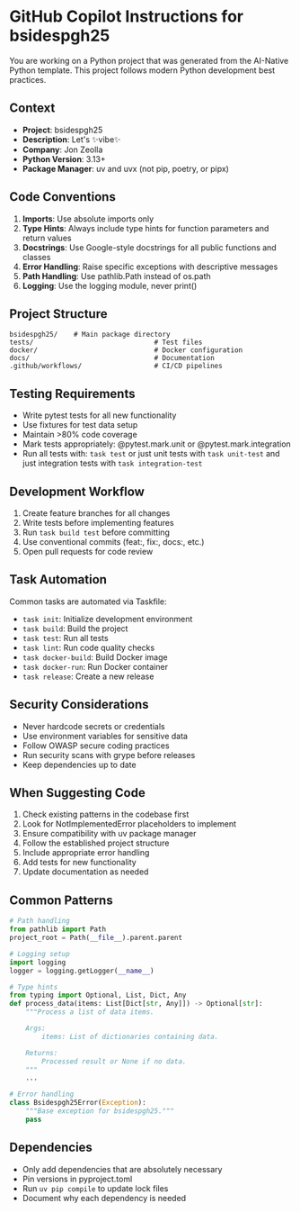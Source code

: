 # GitHub Copilot Instructions for bsidespgh25

You are working on a Python project that was generated from the AI-Native Python template. This project follows modern Python development best practices.

## Context

- **Project**: bsidespgh25
- **Description**: Let's ✨vibe✨
- **Company**: Jon Zeolla
- **Python Version**: 3.13+
- **Package Manager**: uv and uvx (not pip, poetry, or pipx)

## Code Conventions

1. **Imports**: Use absolute imports only
2. **Type Hints**: Always include type hints for function parameters and return values
3. **Docstrings**: Use Google-style docstrings for all public functions and classes
4. **Error Handling**: Raise specific exceptions with descriptive messages
5. **Path Handling**: Use pathlib.Path instead of os.path
6. **Logging**: Use the logging module, never print()

## Project Structure

```
bsidespgh25/    # Main package directory
tests/                              # Test files
docker/                             # Docker configuration
docs/                               # Documentation
.github/workflows/                  # CI/CD pipelines
```

## Testing Requirements

- Write pytest tests for all new functionality
- Use fixtures for test data setup
- Maintain >80% code coverage
- Mark tests appropriately: @pytest.mark.unit or @pytest.mark.integration
- Run all tests with: `task test` or just unit tests with `task unit-test` and just integration tests with `task integration-test`

## Development Workflow

1. Create feature branches for all changes
2. Write tests before implementing features
3. Run `task build test` before committing
4. Use conventional commits (feat:, fix:, docs:, etc.)
5. Open pull requests for code review

## Task Automation

Common tasks are automated via Taskfile:

- `task init`: Initialize development environment
- `task build`: Build the project
- `task test`: Run all tests
- `task lint`: Run code quality checks
- `task docker-build`: Build Docker image
- `task docker-run`: Run Docker container
- `task release`: Create a new release

## Security Considerations

- Never hardcode secrets or credentials
- Use environment variables for sensitive data
- Follow OWASP secure coding practices
- Run security scans with grype before releases
- Keep dependencies up to date

## When Suggesting Code

1. Check existing patterns in the codebase first
2. Look for NotImplementedError placeholders to implement
3. Ensure compatibility with uv package manager
4. Follow the established project structure
5. Include appropriate error handling
6. Add tests for new functionality
7. Update documentation as needed

## Common Patterns

```python
# Path handling
from pathlib import Path
project_root = Path(__file__).parent.parent

# Logging setup
import logging
logger = logging.getLogger(__name__)

# Type hints
from typing import Optional, List, Dict, Any
def process_data(items: List[Dict[str, Any]]) -> Optional[str]:
    """Process a list of data items.

    Args:
        items: List of dictionaries containing data.

    Returns:
        Processed result or None if no data.
    """
    ...

# Error handling
class Bsidespgh25Error(Exception):
    """Base exception for bsidespgh25."""
    pass
```

## Dependencies

- Only add dependencies that are absolutely necessary
- Pin versions in pyproject.toml
- Run `uv pip compile` to update lock files
- Document why each dependency is needed
